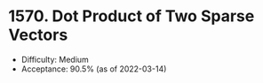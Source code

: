 # 1570. Dot Product of Two Sparse Vectors
- Difficulty: Medium
- Acceptance: 90.5% (as of 2022-03-14)
